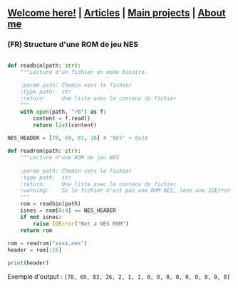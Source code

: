 ## [Welcome here!](https://vpenando.github.io) | [Articles](https://vpenando.github.io/articles.html) | [Main projects](https://vpenando.github.io/projects.html) | [About me](https://vpenando.github.io/about.html)

### (FR) Structure d'une ROM de jeu NES


```py

def readbin(path: str):
    """Lecture d'un fichier en mode binaire.
    
    :param path: Chemin vers le fichier
    :type path:  str
    :return:     Une liste avec le contenu du fichier
    """
    with open(path, "rb") as f:
        content = f.read()
        return list(content)
	
NES_HEADER = [78, 69, 83, 26] # "NES" + 0x1A

def readrom(path: str):
    """Lecture d'une ROM de jeu NES
    
    :param path: Chemin vers le fichier
    :type path:  str
    :return:     Une liste avec le contenu du fichier
    :warning:    Si le fichier n'est pas une ROM NES, lève une IOError
    """
    rom = readbin(path)
    isnes = rom[0:4] == NES_HEADER
    if not isnes:
    	raise IOError("Not a NES ROM")
    return rom
    
rom = readrom("xxxx.nes")
header = rom[:16]

print(header)
```

Exemple d'output : `[78, 69, 83, 26, 2, 1, 1, 0, 0, 0, 0, 0, 0, 0, 0, 0]`
